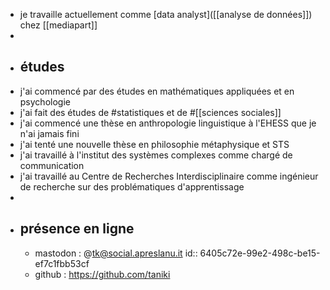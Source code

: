 - je travaille actuellement comme [data analyst]([[analyse de données]]) chez [[mediapart]]
-
- ## études
- j'ai commencé par des études en mathématiques appliquées et en psychologie
- j'ai fait des études de #statistiques et de #[[sciences sociales]]
- j'ai commencé une thèse en anthropologie linguistique à l'EHESS que je n'ai jamais fini
- j'ai tenté une nouvelle thèse en philosophie métaphysique et STS
- j'ai travaillé à l'institut des systèmes complexes comme chargé de communication
- j'ai travaillé au Centre de Recherches Interdisciplinaire comme ingénieur de recherche sur des problématiques d'apprentissage
-
- ## présence en ligne
	- mastodon : @tk@social.apreslanu.it
	  id:: 6405c72e-99e2-498c-be15-ef7c1fbb53cf
	- github : https://github.com/taniki